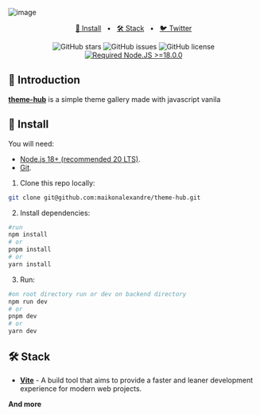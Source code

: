 ![image](https://github.com/maikonalexandre/ThemeHub/assets/86725282/33c61f9d-2dbb-47db-aa57-713e58661470)


<div align="center">
<p></p>

<a href="#-install">📌 Install</a>
<span>&nbsp;&nbsp;•&nbsp;&nbsp;</span>
<a href="#-stack">🛠️ Stack</a>
<span>&nbsp;&nbsp;•&nbsp;&nbsp;</span>
<a href="https://twitter.com/maikonalx">🐦 Twitter</a>

![GitHub stars](https://img.shields.io/github/stars/maikonalexandre/theme-hub)
![GitHub issues](https://img.shields.io/github/issues/maikonalexandre/theme-hub)
![GitHub license](https://img.shields.io/github/license/maikonalexandre/theme-hub)
[![Required Node.JS >=18.0.0](https://img.shields.io/static/v1?label=node&message=%20%3E=18.0.0&logo=node.js&color=3f893e)](https://nodejs.org/about/releases)

</div>

## 👋 Introduction

[**theme-hub**]() is a simple theme gallery made with javascript vanila 

## 📌 Install

You will need:

- [Node.js 18+ (recommended 20 LTS)](https://nodejs.org/en/).
- [Git](https://git-scm.com/).

1. Clone this repo locally:

```bash
git clone git@github.com:maikonalexandre/theme-hub.git
```

2. Install dependencies:

```bash
#run
npm install
# or
pnpm install
# or
yarn install
```

3. Run:

```bash
#on root directory run or dev on backend directory
npm run dev
# or
pnpm dev
# or
yarn dev
```

## 🛠️ Stack
- [**Vite**](https://vitejs.dev/) - A build tool that aims to provide a faster and leaner development experience for modern web projects.

**And more**
